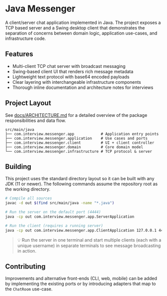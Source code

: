 # Java Messenger

A client/server chat application implemented in Java. The project exposes a
TCP based server and a Swing desktop client that demonstrates the separation of
concerns between domain logic, application use-cases, and infrastructure code.

## Features

- Multi-client TCP chat server with broadcast messaging
- Swing-based client UI that renders rich message metadata
- Lightweight text protocol with base64 encoded payloads
- Clear layering with interchangeable infrastructure components
- Thorough inline documentation and architecture notes for interviews

## Project Layout

See [docs/ARCHITECTURE.md](docs/ARCHITECTURE.md) for a detailed overview of the
package responsibilities and data flow.

```
src/main/java
├── com.interview.messenger.app            # Application entry points
├── com.interview.messenger.application    # Use cases and ports
├── com.interview.messenger.client         # UI + client controller
├── com.interview.messenger.domain         # Core domain model
└── com.interview.messenger.infrastructure # TCP protocol & server
```

## Building

This project uses the standard directory layout so it can be built with any
JDK (11 or newer). The following commands assume the repository root as the
working directory.

```bash
# Compile all sources
javac -d out $(find src/main/java -name "*.java")

# Run the server on the default port (4444)
java -cp out com.interview.messenger.app.ServerApplication

# Run the client (requires a running server)
java -cp out com.interview.messenger.app.ClientApplication 127.0.0.1 4444 Alice
```

> 💡 Run the server in one terminal and start multiple clients (each with a
> unique username) in separate terminals to see message broadcasting in action.

## Contributing

Improvements and alternative front-ends (CLI, web, mobile) can be added by
implementing the existing ports or by introducing adapters that map to the
`ChatRoom` use-case.
